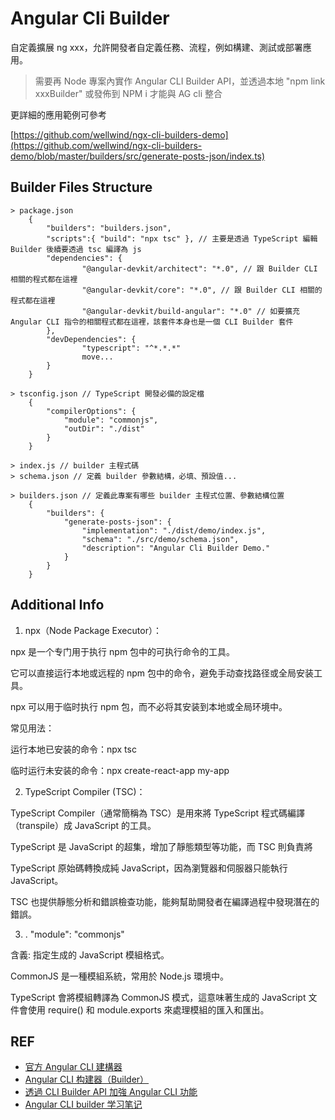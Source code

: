 # Angular Cli Builder

自定義擴展 ng xxx，允許開發者自定義任務、流程，例如構建、測試或部署應用。

> 需要再 Node 專案內實作 Angular CLI Builder API，並透過本地 "npm link xxxBuilder" 或發佈到 NPM i 才能與 AG cli 整合

更詳細的應用範例可參考

[https://github.com/wellwind/ngx-cli-builders-demo](https://github.com/wellwind/ngx-cli-builders-demo/blob/master/builders/src/generate-posts-json/index.ts)

## Builder Files Structure

```
> package.json
    { 
        "builders": "builders.json",
        "scripts":{ "build": "npx tsc" }, // 主要是透過 TypeScript 編輯 Builder 後續要透過 tsc 編譯為 js
        "dependencies": {
                "@angular-devkit/architect": "*.0", // 跟 Builder CLI 相關的程式都在這裡
                "@angular-devkit/core": "*.0", // 跟 Builder CLI 相關的程式都在這裡
                "@angular-devkit/build-angular": "*.0" // 如要擴充 Angular CLI 指令的相關程式都在這裡，該套件本身也是一個 CLI Builder 套件
        },
        "devDependencies": {
                "typescript": "^*.*.*"
                move...
        }
    }

> tsconfig.json // TypeScript 開發必備的設定檔
    {
        "compilerOptions": {
            "module": "commonjs",
            "outDir": "./dist"
        }
    }

> index.js // builder 主程式碼
> schema.json // 定義 builder 參數結構，必填、預設值...

> builders.json // 定義此專案有哪些 builder 主程式位置、參數結構位置
    {
        "builders": {
            "generate-posts-json": {
                "implementation": "./dist/demo/index.js",
                "schema": "./src/demo/schema.json",
                "description": "Angular Cli Builder Demo."
            }
        }
    }

```

## Additional Info

1. npx（Node Package Executor）：

npx 是一个专门用于执行 npm 包中的可执行命令的工具。

它可以直接运行本地或远程的 npm 包中的命令，避免手动查找路径或全局安装工具。

npx 可以用于临时执行 npm 包，而不必将其安装到本地或全局环境中。

常见用法：

运行本地已安装的命令：npx tsc

临时运行未安装的命令：npx create-react-app my-app

2. TypeScript Compiler (TSC)：

TypeScript Compiler（通常簡稱為 TSC）是用來將 TypeScript 程式碼編譯（transpile）成 JavaScript 的工具。

TypeScript 是 JavaScript 的超集，增加了靜態類型等功能，而 TSC 則負責將 

TypeScript 原始碼轉換成純 JavaScript，因為瀏覽器和伺服器只能執行 JavaScript。

TSC 也提供靜態分析和錯誤檢查功能，能夠幫助開發者在編譯過程中發現潛在的錯誤。

3. . "module": "commonjs"

含義: 指定生成的 JavaScript 模組格式。

CommonJS 是一種模組系統，常用於 Node.js 環境中。

TypeScript 會將模組轉譯為 CommonJS 模式，這意味著生成的 JavaScript 文件會使用 require() 和 module.exports 來處理模組的匯入和匯出。

## REF

* [官方 Angular CLI 建構器](https://angular.dev/tools/cli/cli-builder)
* [Angular CLI 构建器（Builder）](https://v10.angular.cn/guide/cli-builder)
* [透過 CLI Builder API 加強 Angular CLI 功能](https://fullstackladder.dev/blog/2021/10/23/learn-angular-cli-builders/)
* [Angular CLI builder 学习笔记](https://developer.aliyun.com/article/828125)